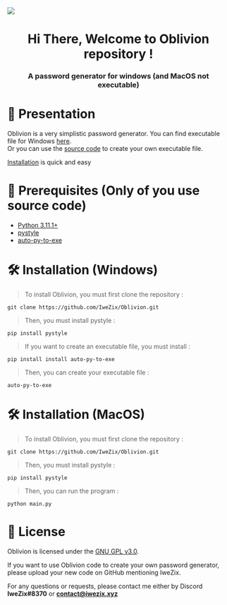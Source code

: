 <!-- Banner -->
<div align="center">
    <img align="center" style="display: block; margin: 0 auto" src="images/readme/banner.gif">
</div>

<h1 align="center">Hi There, Welcome to Oblivion repository ! </h1>
<h3 align="center">A password generator for windows (and MacOS not executable)</h3>

<!-- Repo views -->

<!-- Social media -->

<!-- Presentation -->
# 📜 Presentation
Oblivion is a very simplistic password generator.
You can find executable file for Windows [here](https://github.com/IweZix/Oblivion/tree/main/windows).
<br>
Or you can use the [source code](https://github.com/IweZix/Oblivion/blob/main/main.py) to create your own executable file.

[Installation](#🛠️-installation) is quick and easy

<!-- Languages and Tools -->
# 🚧 Prerequisites (Only of you use source code)
- [Python 3.11.1+](https://www.python.org/downloads/)
- [pystyle](https://pypi.org/project/pystyle/)
- [auto-py-to-exe](https://pypi.org/project/auto-py-to-exe/)

<!-- Installation -->
# 🛠️ Installation (Windows)
> To install Oblivion, you must first clone the repository :
```
git clone https://github.com/IweZix/Oblivion.git
```
> Then, you must install pystyle :
```
pip install pystyle
```
> If you want to create an executable file, you must install :
```
pip install install auto-py-to-exe
```
> Then, you can create your executable file :
```
auto-py-to-exe
```

# 🛠️ Installation (MacOS)
> To install Oblivion, you must first clone the repository :
```
git clone https://github.com/IweZix/Oblivion.git
```
> Then, you must install pystyle :
```
pip install pystyle
```
> Then, you can run the program :
```
python main.py
```

# 📝 License

Oblivion is licensed under the [GNU GPL v3.0](https://www.gnu.org/licenses/gpl-3.0.en.html).

If you want to use Oblivion code to create your own password generator, please upload your new code on GitHub mentioning IweZix.

For any questions or requests, please contact me either by Discord **IweZix#8370** or **contact@iwezix.xyz**
